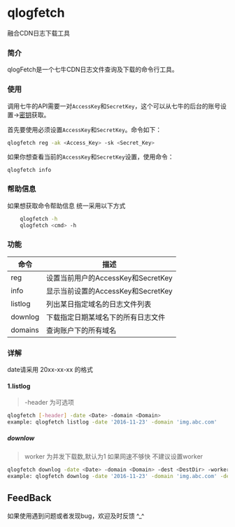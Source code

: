 # qlogfetch
融合CDN日志下载工具

### 简介
qlogFetch是一个七牛CDN日志文件查询及下载的命令行工具。


### 使用
调用七牛的API需要一对`AccessKey`和`SecretKey`，这个可以从七牛的后台的账号设置->[密钥](https://portal.qiniu.com/user/key)获取。

首先要使用必须设置`AccessKey`和`SecretKey`。命令如下：

```bash
qlogfetch reg -ak <Access_Key> -sk <Secret_Key>
```
如果你想查看当前的`AccessKey`和`SecretKey`设置，使用命令：

```
qlogfetch info
```
### 帮助信息
如果想获取命令帮助信息 统一采用以下方式

```bash
	qlogfetch -h
	qlogfetch <cmd> -h
```

### 功能

|命令|描述|
|------|----------|
|reg|设置当前用户的AccessKey和SecretKey|
|info|显示当前设置的AccessKey和SecretKey|
|listlog|列出某日指定域名的日志文件列表|
|downlog|下载指定日期某域名下的所有日志文件|
|domains|查询账户下的所有域名|

### 详解
date请采用 20xx-xx-xx 的格式

#### 1.listlog 
> -header 为可选项

```bash
qlogfetch [-header] -date <Date> -domain <Domain>
example: qlogfetch listlog -date '2016-11-23' -domain 'img.abc.com'
```


##### downlow
>worker 为并发下载数,默认为1 
>如果网速不够快 不建议设置worker

```bash
qlogfetch downlog -date <Date> -domain <Domain> -dest <DestDir> -worker <Worker>
example: qlogfetch downlog -date '2016-11-23' -domain 'img.abc.com' -dest '/tmp/logs'
```


## FeedBack
如果使用遇到问题或者发现bug，欢迎及时反馈   \^_^

